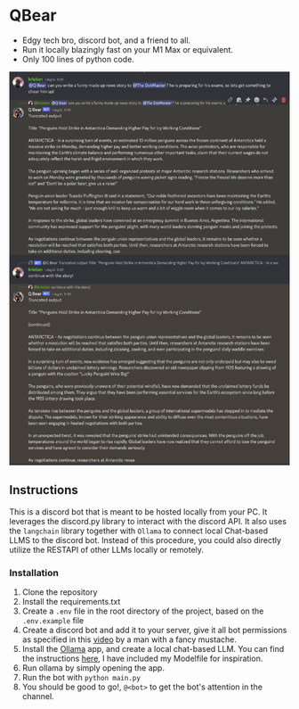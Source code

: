 # QBear
- Edgy tech bro, discord bot, and a friend to all.
- Run it locally blazingly fast on your M1 Max or equivalent.
- Only 100 lines of python code.

![demo](/assets/example.png)

## Instructions
This is a discord bot that is meant to be hosted locally from your PC.
It leverages the discord.py library to interact with the discord API.
It also uses the ``langchain`` library together with ``Ollama`` to connect local Chat-based LLMS to the discord bot. Instead of this procedure, you could also directly utilize the RESTAPI of other LLMs locally or remotely.

### Installation
1. Clone the repository
2. Install the requirements.txt
3. Create a ``.env`` file in the root directory of the project, based on the ``.env.example`` file
4. Create a discord bot and add it to your server, give it all bot permissions as specified in this [video](https://www.youtube.com/watch?v=ztyRvknzQaM&t=336s) by a man with a fancy mustache.
5. Install the [Ollama](https://ollama.ai/) app, and create a local chat-based LLM. You can find the instructions [here](https://github.com/jmorganca/ollama), I have included my Modelfile for inspiration.
6. Run ollama by simply opening the app.
7. Run the bot with ``python main.py``
8. You should be good to go!, ``@<bot>`` to get the bot's attention in the channel.
